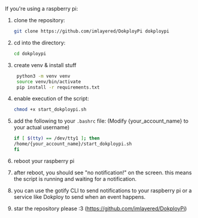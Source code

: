 If you're using a raspberry pi:

1. clone the repository:
   ```bash
   git clone https://github.com/imlayered/DokployPi dokploypi
    ```
2. cd into the directory:
   ```bash
   cd dokploypi
   ```
3. create venv & install stuff
   ```bash
    python3 -m venv venv
    source venv/bin/activate
    pip install -r requirements.txt
    ```
4. enable execution of the script:
   ```bash
   chmod +x start_dokploypi.sh
   ```
5. add the following to your ``.bashrc`` file: (Modify {your_account_name} to your actual username)
    ```bash
    if [ $(tty) == /dev/tty1 ]; then
    /home/{your_account_name}/start_dokploypi.sh
    fi
    ```
6. reboot your raspberry pi

7. after reboot, you should see "no notification!" on the screen. this means the script is running and waiting for a notification.

8. you can use the gotify CLI to send notifications to your raspberry pi or a service like Dokploy to send when an event happens.

9. star the repository please :3 (https://github.com/imlayered/DokployPi)